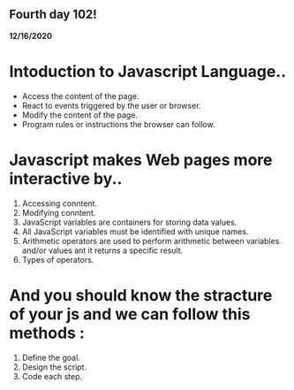 ## Fourth day 102!
**12/16/2020**


# Intoduction to Javascript Language..

*   Access the content of the page.
*   React to events triggered by the user or browser.
*   Modify the content of the page.
*   Program rules or instructions the browser can follow.

# Javascript makes Web pages more interactive by..
1. Accessing conntent.
2. Modifying conntent.
3. JavaScript variables are containers for storing data values.
4. All JavaScript variables must be identified with unique names.
5. Arithmetic operators are used to perform arithmetic between variables and/or values ant it returns a specific result.
6. Types of operators.

# And you should know the stracture of your js and we can follow this methods :
1. Define the goal.
2. Design the script.
3. Code each step.